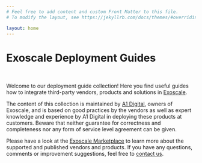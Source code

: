 ```yaml
---
# Feel free to add content and custom Front Matter to this file.
# To modify the layout, see https://jekyllrb.com/docs/themes/#overriding-theme-defaults

layout: home
---
```

# Exoscale Deployment Guides

&nbsp;

Welcome to our deployment guide collection! Here you find useful guides how to integrate third-party vendors, products and solutions in [Exoscale](https://www.exoscale.com). 

The content of this collection is maintained by [A1 Digital](https://www.a1.digital), owners of Exoscale, and is based on good practices by the vendors as well as expert knowledge and experience by A1 Digital in deploying these products at customers. Beware that neither guarantee for correctness and completeness nor any form of service level agreement can be given. 

Please have a look at the [Exoscale Marketplace](https://exoscale.com/marketplace) to learn more about the supported and published vendors and products. If you have any questions, comments or improvement suggestions, feel free to [contact us](mailto:vendors.security@a1.digital).